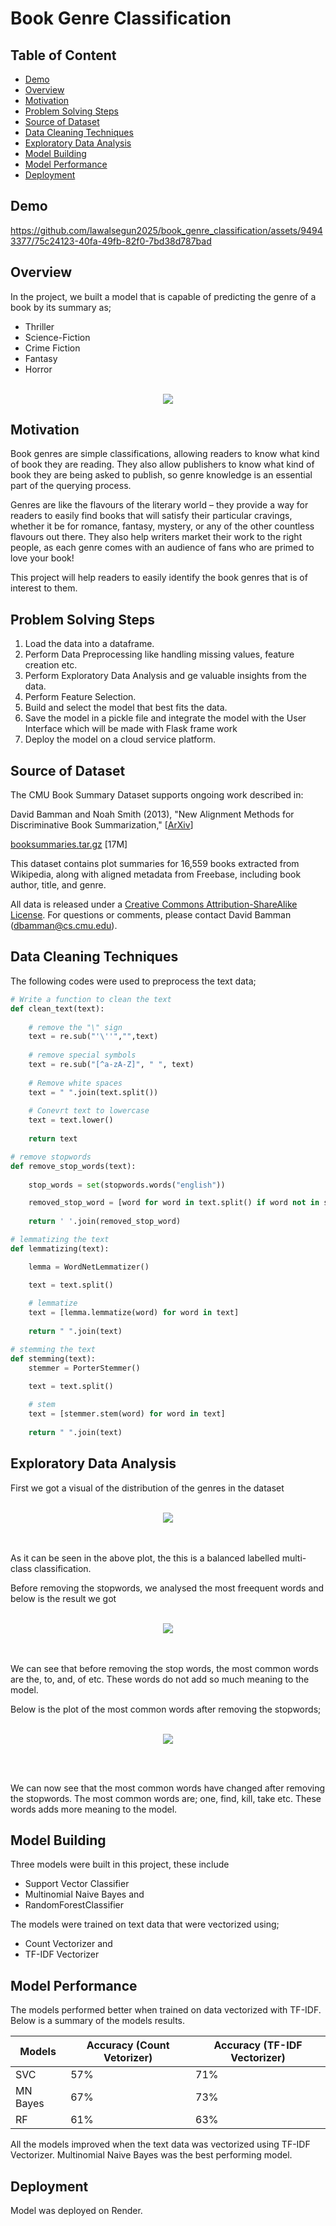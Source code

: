 # Book Genre Classification

## Table of Content
* [Demo](#demo)
* [Overview](#overview)
* [Motivation](#motivation)
* [Problem Solving Steps](#problem-solving-steps)
* [Source of Dataset](#source-of-dataset)
* [Data Cleaning Techniques](#data-cleaning-techniques)
* [Exploratory Data Analysis](#exploratory-data-analysis)
* [Model Building](#model-building)
* [Model Performance](#model-performance)
* [Deployment](#deployment)

## Demo




https://github.com/lawalsegun2025/book_genre_classification/assets/94943377/75c24123-40fa-49fb-82f0-7bd38d787bad








## Overview

In the project, we built a model that is capable of predicting the genre of a book by its summary as;
 - Thriller
 - Science-Fiction
 - Crime Fiction
 - Fantasy
 - Horror </br></br>

<div align="center">
  <img src="img/book_genre.png">
</div>

## Motivation

Book genres are simple classifications, allowing readers to know what kind of book they are reading. They also allow publishers to know what kind of book they are being asked to publish, so genre knowledge is an essential part of the querying process.

Genres are like the flavours of the literary world – they provide a way for readers to easily find books that will satisfy their particular cravings, whether it be for romance, fantasy, mystery, or any of the other countless flavours out there. They also help writers market their work to the right people, as each genre comes with an audience of fans who are primed to love your book!

This project will help readers to easily identify the book genres that is of interest to them.

## Problem Solving Steps

1. Load the data into a dataframe.
2. Perform Data Preprocessing like handling missing values, feature creation etc.
3. Perform Exploratory Data Analysis and ge valuable insights from the data.
4. Perform Feature Selection.
5. Build and select the model that best fits the data.
6. Save the model in a pickle file and integrate the model with the User Interface which will be made with Flask frame work
7. Deploy the model on a cloud service platform.


## Source of Dataset

The CMU Book Summary Dataset supports ongoing work described in:
                   
 David Bamman and Noah Smith (2013), "New Alignment Methods for Discriminative Book Summarization," [<a href="http://arxiv.org/abs/1305.1319">ArXiv</a>]

<a href="data/booksummaries.tar.gz">booksummaries.tar.gz</a> [17M]

This dataset contains plot summaries for 16,559 books extracted from Wikipedia, along with aligned metadata from Freebase, including book author, title, and genre. 

All data is released under a <a href="http://creativecommons.org/licenses/by-sa/3.0/us/legalcode">Creative Commons Attribution-ShareAlike License</a>. For questions or comments, please contact David Bamman (dbamman@cs.cmu.edu).</p>

## Data Cleaning Techniques

The following codes were used to preprocess the text data;

```python
# Write a function to clean the text
def clean_text(text):
    
    # remove the "\" sign
    text = re.sub("'\''","",text)
    
    # remove special symbols
    text = re.sub("[^a-zA-Z]", " ", text)
    
    # Remove white spaces
    text = " ".join(text.split())
    
    # Conevrt text to lowercase
    text = text.lower()
    
    return text

# remove stopwords 
def remove_stop_words(text):
    
    stop_words = set(stopwords.words("english"))

    removed_stop_word = [word for word in text.split() if word not in stop_words]
    
    return ' '.join(removed_stop_word)

# lemmatizing the text
def lemmatizing(text): 

    lemma = WordNetLemmatizer()

    text = text.split()
    
    # lemmatize
    text = [lemma.lemmatize(word) for word in text]
    
    return " ".join(text)

# stemming the text
def stemming(text):
    stemmer = PorterStemmer()

    text = text.split()
    
    # stem
    text = [stemmer.stem(word) for word in text]
    
    return " ".join(text)


```

## Exploratory Data Analysis

First we got a visual of the distribution of the genres in the dataset
</br></br>

<div align="center">
  <img src="img/genres.png">
</div>

</br></br>
As it can be seen in the above plot, the this is a balanced labelled multi-class classification.

Before removing the stopwords, we analysed the most freequent words and below is the result we got
</br></br>

<div align="center">
  <img src="img/common_words_with_stop_words.png">
</div>

</br></br>
We can see that before removing the stop words, the most common words are the, to, and, of etc. These words do not add so much meaning to the model.

Below is the plot of the most common words after removing the stopwords;
</br></br>

<div align="center">
  <img src="img/common_words.png">
</div>

</br></br>

We can now see that the most common words have changed after removing the stopwords. The most common words are; one, find, kill, take etc. These words adds more meaning to the model.





## Model Building

Three models were built in this project, these include
- Support Vector Classifier
- Multinomial Naive Bayes and
- RandomForestClassifier

The models were trained on text data that were vectorized using;
- Count Vectorizer and
- TF-IDF Vectorizer

## Model Performance

The models performed better when trained on data vectorized with TF-IDF. Below is a summary of the models results.

<div align="center">
 
 | Models   | Accuracy (Count Vetorizer) | Accuracy (TF-IDF Vectorizer) |
 | ---------| -------------------------- | ---------------------------- |
 | SVC      | 57%                        | 71%                          |
 | MN Bayes | 67%                        | 73%                          |
 | RF       | 61%                        | 63%                          |

</div>

All the models improved when the text data was vectorized using TF-IDF Vectorizer. Multinomial Naive Bayes was the best performing model. 

## Deployment

Model was deployed on Render.

